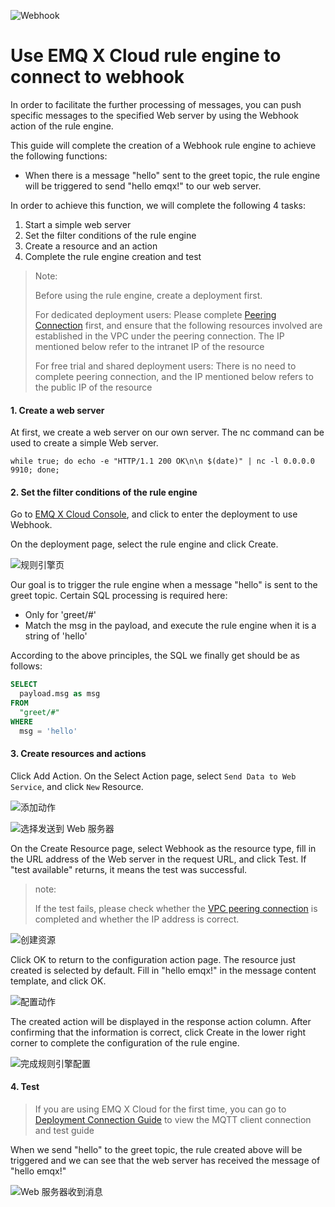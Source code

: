 ![Webhook](./_assets/web_hook.jpg)

# Use EMQ X Cloud rule engine to connect to webhook

In order to facilitate the further processing of messages, you can push specific messages to the specified Web server by using the Webhook action of the rule engine.

This guide will complete the creation of a Webhook rule engine to achieve the following functions:

- When there is a message "hello" sent to the greet topic, the rule engine will be triggered to send "hello emqx!" to our web server.

In order to achieve this function, we will complete the following 4 tasks:

1. Start a simple web server
2. Set the filter conditions of the rule engine
3. Create a resource and an action
4. Complete the rule engine creation and test

>Note:
>
>Before using the rule engine, create a deployment first.
>
>For dedicated deployment users: Please complete [Peering Connection](../../deployments/vpc_peering.md) first, and ensure that the following resources involved are established in the VPC under the peering connection. The IP mentioned below refer to the intranet IP of the resource
>
>For free trial and shared deployment users: There is no need to complete peering connection, and the IP mentioned below refers to the public IP of the resource


#### 1. Create a web server

At first, we create a web server on our own server. The nc command can be used to create a simple Web server.

```shell
while true; do echo -e "HTTP/1.1 200 OK\n\n $(date)" | nc -l 0.0.0.0 9910; done;
```


#### 2. Set the filter conditions of the rule engine

Go to [EMQ X Cloud Console](https://cloud.emqx.io/console/), and click to enter the deployment to use Webhook.

On the deployment page, select the rule engine and click Create.

![规则引擎页](./_assets/view_rule_engine.png)

Our goal is to trigger the rule engine when a message "hello" is sent to the greet topic. Certain SQL processing is required here:

* Only for 'greet/#'
* Match the msg in the payload, and execute the rule engine when it is a string of 'hello'

According to the above principles, the SQL we finally get should be as follows:

```sql
SELECT
  payload.msg as msg
FROM
  "greet/#"
WHERE
  msg = 'hello'
```

#### 3. Create resources and actions

Click Add Action. On the Select Action page, select `Send Data to Web Service`, and click `New` Resource.

![添加动作](./_assets/add_webhook_action01.png)

![选择发送到 Web 服务器](./_assets/add_webhook_action02.png)



On the Create Resource page, select Webhook as the resource type, fill in the URL address of the Web server in the request URL, and click Test. If "test available" returns, it means the test was successful.

> note:
>
>If the test fails, please check whether the [VPC peering connection](../../deployments/vpc_peering.md) is completed and whether the IP address is correct. 

![创建资源](./_assets/add_webhook_action04.png)

Click OK to return to the configuration action page. The resource just created is selected by default. Fill in "hello emqx!" in the message content template, and click OK.

![配置动作](./_assets/add_webhook_action05.png)

The created action will be displayed in the response action column. After confirming that the information is correct, click Create in the lower right corner to complete the configuration of the rule engine.

![完成规则引擎配置](./_assets/add_webhook_action06.png)



#### 4. Test

>If you are using EMQ X Cloud for the first time, you can go to [Deployment Connection Guide](../../connect_to_deployments/README.md) to view the MQTT client connection and test guide

When we send "hello" to the greet topic, the rule created above will be triggered and we can see that the web server has received the message of "hello emqx!"

![Web 服务器收到消息](./_assets/add_webhook_action07.png)
